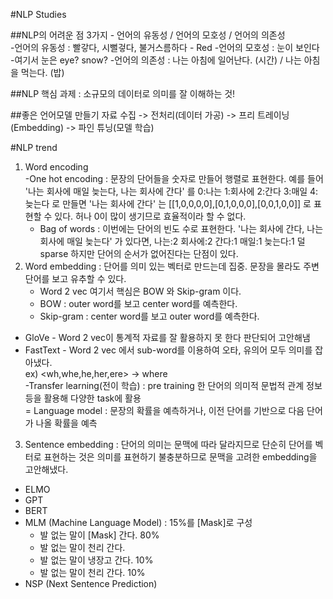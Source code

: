 #NLP Studies   
   
##NLP의 어려운 점 3가지 - 언어의 유동성 / 언어의 모호성 / 언어의 의존성   
    -언어의 유동성 : 빨갛다, 시뻘겋다, 불거스름하다 - Red
    -언어의 모호성 : 눈이 보인다
    -여기서 눈은 eye? snow?
    -언어의 의존성 : 나는 아침에 일어난다. (시간) / 나는 아침을 먹는다. (밥)
  
##NLP 핵심 과제 : 소규모의 데이터로 의미를 잘 이해하는 것!   
   
##좋은 언어모델 만들기   자료 수집 -> 전처리(데이터 가공) -> 프리 트레이닝(Embedding) -> 파인 튜닝(모델 학습)   
   
#NLP trend   
1. Word encoding   
    -One hot encoding : 문장의 단어들을 숫자로 만들어 행렬로 표현한다. 예를 들어 '나는 회사에 매일 늦는다, 나는 회사에 간다' 를 0:나는 1:회사에 2:간다 3:매일 4:늦는다 로 만들면   '나는 회사에 간다' 는 [[1,0,0,0,0],[0,1,0,0,0],[0,0,1,0,0]] 로 표현할 수 있다. 허나 0이 많이 생기므로 효율적이라 할 수 없다.   
    - Bag of words : 이번에는 단어의 빈도 수로 표현한다. '나는 회사에 간다, 나는 회사에 매일 늦는다' 가 있다면, 나는:2 회사에:2 간다:1 매일:1 늦는다:1   덜 sparse 하지만 단어의 순서가 없어진다는 단점이 있다.   
2. Word embedding : 단어를 의미 있는 벡터로 만드는데 집중. 문장을 몰라도 주변 단어를 보고 유추할 수 있다.   
    - Word 2 vec  여기서 핵심은 BOW 와 Skip-gram 이다.
    - BOW : outer word를 보고 center word를 예측한다.
    - Skip-gram : center word를 보고 outer word를 예측한다.   
   
- GloVe - Word 2 vec이 통계적 자료를 잘 활용하지 못 한다 판단되어 고안해냄   
- FastText - Word 2 vec 에서 sub-word를 이용하여 오타, 유의어 모두 의미를 잡아냈다.   
ex) <wh,whe,he,her,ere> -> where   
-Transfer learning(전이 학습)  : pre training 한 단어의 의미적 문법적 관계 정보 등을 활용해 다양한 task에 활용   
    = Language model  : 문장의 확률을 예측하거나, 이전 단어를 기반으로 다음 단어가 나올 확률을 예측   
3. Sentence embedding : 단어의 의미는 문맥에 따라 달라지므로 단순히 단어를 벡터로 표현하는 것은 의미를 표현하기 불충분하므로 문맥을 고려한 embedding을 고안해냈다.   
- ELMO
- GPT
- BERT
- MLM (Machine Language Model) : 15%를 [Mask]로 구성   
    - 발 없는 말이 [Mask] 간다.  80%
    - 발 없는 말이 천리 간다.
    - 발 없는 말이 냉장고 간다.  10%
    - 발 없는 말이 천리 간다.    10%   
- NSP (Next Sentence Prediction)

